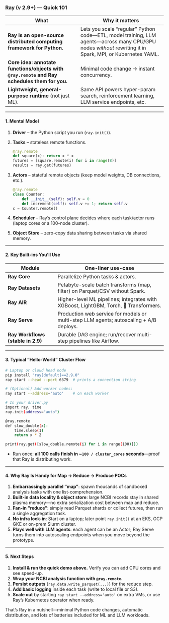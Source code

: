 ### Ray (v 2.9+) — Quick 101

| What                                                                                         | Why it matters                                                                                                                                           |
| -------------------------------------------------------------------------------------------- | -------------------------------------------------------------------------------------------------------------------------------------------------------- |
| **Ray is an open-source distributed computing framework for Python.**                        | Lets you scale “regular” Python code—ETL, model training, LLM agents—across many CPU/GPU nodes *without* rewriting it in Spark, MPI, or Kubernetes YAML. |
| **Core idea: annotate functions/objects with `@ray.remote` and Ray schedules them for you.** | Minimal code change → instant concurrency.                                                                                                               |
| **Lightweight, general-purpose runtime** (not just ML).                                      | Same API powers hyper-param search, reinforcement learning, LLM service endpoints, etc.                                                                  |

---

#### 1. Mental Model

1. **Driver** – the Python script you run (`ray.init()`).
2. **Tasks** – stateless remote functions.

   ```python
   @ray.remote
   def square(x): return x * x
   futures = [square.remote(i) for i in range(8)]
   results = ray.get(futures)
   ```

3. **Actors** – stateful remote objects (keep model weights, DB connections, etc.).

   ```python
   @ray.remote
   class Counter:
       def __init__(self): self.v = 0
       def increment(self): self.v += 1; return self.v
   c = Counter.remote()
   ```

4. **Scheduler** – Ray’s control plane decides where each task/actor runs (laptop cores or a 100-node cluster).
5. **Object Store** – zero-copy data sharing between tasks via shared memory.

---

#### 2. Key Built-ins You’ll Use

| Module                            | One-liner use-case                                                                     |
| --------------------------------- | -------------------------------------------------------------------------------------- |
| **Ray Core**                      | Parallelize Python tasks & actors.                                                     |
| **Ray Datasets**                  | Petabyte-scale batch transforms (map, filter) on Parquet/CSV without Spark.            |
| **Ray AIR**                       | Higher-level ML pipelines; integrates with XGBoost, LightGBM, Torch, 🤗 Transformers.  |
| **Ray Serve**                     | Production web service for models or multi-step LLM agents; autoscaling + A/B deploys. |
| **Ray Workflows (stable in 2.9)** | Durable DAG engine; run/recover multi-step pipelines like Airflow.                     |

---

#### 3. Typical “Hello-World” Cluster Flow

```bash
# Laptop or cloud head node
pip install "ray[default]==2.9.0"
ray start --head --port 6379  # prints a connection string

# (Optional) Add worker nodes:
ray start --address='auto'    # on each worker

# In your driver.py
import ray, time
ray.init(address="auto")

@ray.remote
def slow_double(x):
    time.sleep(1)
    return x * 2

print(ray.get([slow_double.remote(i) for i in range(100)]))
```

* Run once: **all 100 calls finish in \~`100 / cluster_cores` seconds**—proof that Ray is distributing work.

---

#### 4. Why Ray Is Handy for Map → Reduce → Produce POCs

1. **Embarrassingly parallel “map”**: spawn thousands of sandboxed analysis tasks with one list-comprehension.
2. **Built-in data locality & object store**: large NCBI records stay in shared plasma memory—no extra serialization cost between map and reduce.
3. **Fan-in “reduce”**: simply read Parquet shards or collect futures, then run a single aggregation task.
4. **No infra lock-in**: Start on a laptop; later point `ray.init()` at an EKS, GCP GKE or on-prem Slurm cluster.
5. **Plays well with LLM agents**: each agent can be an Actor; Ray Serve turns them into autoscaling endpoints when you move beyond the prototype.

---

#### 5. Next Steps

1. **Install & run the quick demo above.** Verify you can add CPU cores and see speed-up.
2. **Wrap your NCBI analysis function with `@ray.remote`.**
3. **Persist outputs** (`ray.data.write_parquet(...)`) for the reduce step.
4. **Add basic logging** inside each task (write to local file or S3).
5. **Scale out** by starting `ray start --address='auto'` on extra VMs, or use Ray’s Kubernetes operator when ready.

That’s Ray in a nutshell—minimal Python code changes, automatic distribution, and lots of batteries included for ML and LLM workloads.

